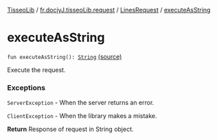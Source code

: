 [TisseoLib](../../index.md) / [fr.docjyJ.tisseoLib.request](../index.md) / [LinesRequest](index.md) / [executeAsString](./execute-as-string.md)

# executeAsString

`fun executeAsString(): `[`String`](https://kotlinlang.org/api/latest/jvm/stdlib/kotlin/-string/index.html) [(source)](https://github.com/docjyj/tisseoLib/tree/master/src/main/kotlin/fr/docjyJ/tisseoLib/request/LinesRequest.kt#L62)

Execute the request.

### Exceptions

`ServerException` - When the server returns an error.

`ClientException` - When the library makes a mistake.

**Return**
Response of request in String object.

